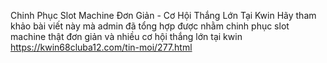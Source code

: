 
Chinh Phục Slot Machine Đơn Giản - Cơ Hội Thắng Lớn Tại Kwin
Hãy tham khảo bài viết này mà admin đã tổng hợp được nhằm chinh phục slot machine thật đơn giản và nhiều cơ hội thắng lớn tại kwin	
https://kwin68cluba12.com/tin-moi/277.html
